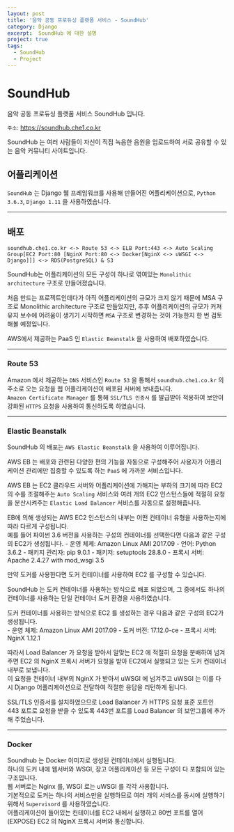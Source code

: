 ```yaml
---
layout: post
title: '음악 공동 프로듀싱 플랫폼 서비스 - SoundHub'
category: Django
excerpt:  SoundHub 에 대한 설명
project: true
tags:
  - SoundHub
  - Project
---
```


# SoundHub

음악 공동 프로듀싱 플랫폼 서비스 SoundHub 입니다.

`주소`: https://soundhub.che1.co.kr

SoundHub 는 여러 사람들이 자신이 직접 녹음한 음원을 업로드하여 서로 공유할 수 있는 음악 커뮤니티 사이트입니다.

## 어플리케이션

`SoundHub` 는 Django 웹 프레임워크를 사용해 만들어진 어플리케이션으로, `Python 3.6.3`, `Django 1.11` 을 사용하였습니다.

- - -

## 배포

```
soundhub.che1.co.kr <-> Route 53 <-> ELB Port:443 <-> Auto Scaling Group[EC2 Port:80 [NginX Port:80 <-> Docker[NginX <-> uWSGI <-> Django]]] <-> RDS(PostgreSQL) & S3
```

SoundHub는 어플리케이션의 모든 구성이 하나로 엮여있는 `Monolithic architecture` 구조로 만들어졌습니다.   

처음 만드는 프로젝트인데다가 아직 어플리케이션의 규모가 크지 않기 때문에 MSA 구조로 Monolithic architecture 구조로 만들었지만, 추후 어플리케이션의 규모가 커져 유지 보수에 어려움이 생기기 시작하면 `MSA` 구조로 변경하는 것이 가능한지 한 번 검토해볼 예정입니다.  

AWS에서 제공하는 PaaS 인 `Elastic Beanstalk` 을 사용하여 배포하였습니다.

- - -

### Route 53

Amazon 에서 제공하는 `DNS` 서비스인 `Route 53` 을 통해서 `soundhub.che1.co.kr` 의 주소로 오는 요청을 웹 어플리케이션이 배포된 서버에 보내줍니다.  
`Amazon Certificate Manager` 를 통해 `SSL/TLS 인증서` 를 발급받아 적용하여 보안이 강화된 `HTTPS` 요청을 사용하여 통신하도록 하였습니다.

- - -

### Elastic Beanstalk

SoundHub 의 배포는 `AWS Elastic Beanstalk` 을 사용하여 이루어집니다.  

AWS EB 는 배포와 관련된 다양한 편의 기능을 자동으로 구성해주어 사용자가 어플리케이션 관리에만 집중할 수 있도록 하는 `PaaS` 에 가까운 서비스입니다.  

AWS EB 는 EC2 클라우드 서버와 어플리케이션에 가해지는 부하의 크기에 따라 EC2의 수를 조절해주는 `Auto Scaling` 서비스와 여러 개의 EC2 인스턴스들에 적절히 요청을 분산시켜주는 `Elastic Load Balancer` 서비스를 자동으로 설정해줍니다.  

EB에 의해 생성되는 AWS EC2 인스턴스의 내부는 어떤 컨테이너 유형을 사용하는지에 따라 다르게 구성됩니다.  
예를 들어 파이썬 3.6 버전을 사용하는 구성의 컨테이너를 선택한다면 다음과 같은 구성의 EC2가 생성됩니다.
    - 운영 체제: Amazon Linux AMI 2017.09
    - 언어: Python 3.6.2
    - 패키지 관리자: pip 9.0.1
    - 패키저: setuptools 28.8.0
    - 프록시 서버: Apache 2.4.27 with mod_wsgi 3.5

만약 도커를 사용한다면 도커 컨테이너를 사용하여 EC2 를 구성할 수 있습니다.  

SoundHub 는 도커 컨테이너를 사용하는 방식으로 배포 되었으며, 그 중에서도 하나의 컨테이너를 사용하는 단일 컨테이너 도커 환경을 사용하였습니다.  

도커 컨테이너를 사용하는 방식으로 EC2 를 생성하는 경우 다음과 같은 구성의 EC2가 생성됩니다.  
    - 운영 체제: Amazon Linux AMI 2017.09
    - 도커 버전: 17.12.0-ce
    - 프록시 서버: NginX 1.12.1

따라서 Load Balancer 가 요청을 받아서 알맞는 EC2 에 적절히 요청을 분배하여 넘겨주면 EC2 의 NginX 프록시 서버가 요청을 받아 EC2에서 실행되고 있는 도커 컨테이너 내부로 보냅니다.  
이 요청을 컨테이너 내부의 NginX 가 받아서 uWSGI 에 넘겨주고 uWSGI 는 이를 다시 Django 어플리케이션으로 전달하여 적절한 응답을 리턴하게 됩니다.  

SSL/TLS 인증서를 설치하였으므로 Load Balancer 가 HTTPS 요청 표준 포트인 443 포트로 요청을 받을 수 있도록 443번 포트를 Load Balancer 의 보안그룹에 추가해 주었습니다.
- - -

### Docker

Soundhub 는 Docker 이미지로 생성된 컨테이너에서 실행됩니다.  
하나의 도커 내에 웹서버와 WSGI, 장고 어플리케이션 등 모든 구성이 다 포함되어 있는 구조입니다.  
웹 서버로는 Nginx 를, WSGI 로는 uWSGI 를 각각 사용합니다.  
기본적으로 도커는 하나의 서비스만을 실행하므로 여러 개의 서비스를 동시에 실행하기 위해서 `Supervisord` 를 사용하였습니다.  
어플리케이션이 들어있는 컨테이너를 EC2 내에서 실행하고 80번 포트를 열어(EXPOSE) EC2 의 NginX 프록시 서버와 통신합니다.  


